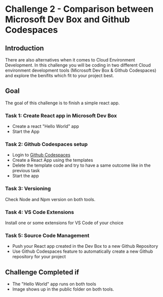 # Challenge 2 - Comparison between Microsoft Dev Box and Github Codespaces

## Introduction

There are also alternatives when it comes to Cloud Environment Development. 
In this challenge you will be coding in two different Cloud environment development tools (Microsoft Dev Box & Github Codespaces)
and explore the benifits which fit to your project best.

## Goal 

The goal of this challenge is to finish a simple react app.

### Task 1: Create React app in Microsoft Dev Box

- Create a react "Hello World" app
- Start the App 

### Task 2: Github Codespaces setup

- Login to [Github Codespaces](https://github.com/features/codespaces)
- Create a React App using the templates
- Delete the template code and try to have a same outcome like in the previous task
- Start the app

### Task 3: Versioning

Check Node and Npm version on both tools.

### Task 4: VS Code Extensions

Install one or some extensions for VS Code of your choice

### Task 5: Source Code Management

- Push your React app created in the Dev Box to a new Github Repository
- Use Github Codespaces feature to automatically create a new Github repository for your project

## Challenge Completed if

- The "Hello World" app runs on both tools
- Image shows up in the public folder on both tools.

